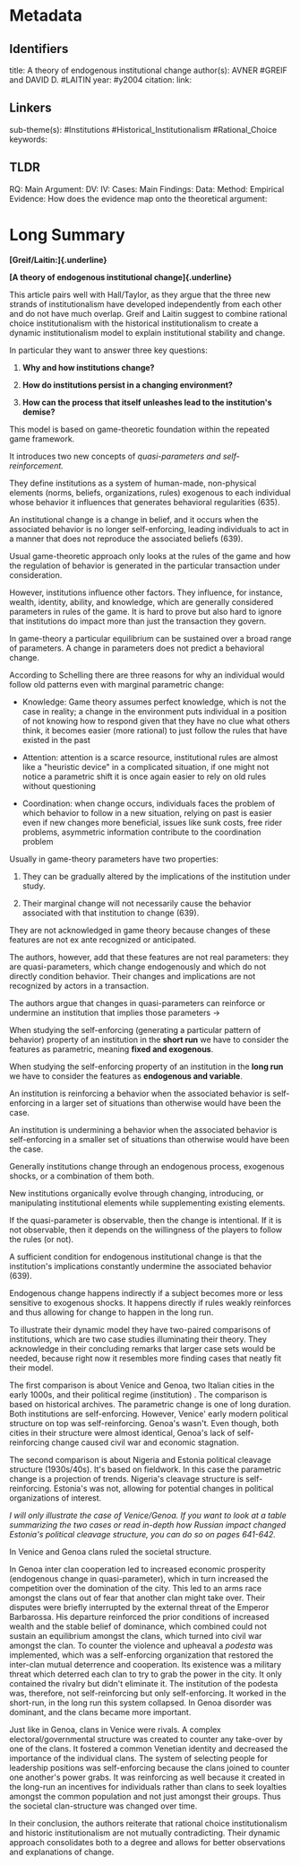 # Metadata
## Identifiers
title: A theory of endogenous institutional change
author(s): AVNER #GREIF and DAVID D. #LAITIN 
year: #y2004
citation:
link:

## Linkers

sub-theme(s): #Institutions #Historical_Institutionalism #Rational_Choice 
keywords: 

## TLDR

RQ:
Main Argument:
DV:
IV:
Cases:
Main Findings:
Data:
Method:
Empirical Evidence: 
How does the evidence map onto the theoretical argument: 

# Long Summary

**[Greif/Laitin:]{.underline}**

**[A theory of endogenous institutional change]{.underline}**

This article pairs well with Hall/Taylor, as they argue that the three
new strands of institutionalism have developed independently from each
other and do not have much overlap. Greif and Laitin suggest to combine
rational choice institutionalism with the historical institutionalism to
create a dynamic institutionalism model to explain institutional
stability and change.

In particular they want to answer three key questions:

1)  **Why and how institutions change?**

2)  **How do institutions persist in a changing environment?**

3)  **How can the process that itself unleashes lead to the
    institution's demise?**

This model is based on game-theoretic foundation within the repeated
game framework.

It introduces two new concepts of *quasi-parameters and
self-reinforcement.*

They define institutions as a system of human-made, non-physical
elements (norms, beliefs, organizations, rules) exogenous to each
individual whose behavior it influences that generates behavioral
regularities (635).

An institutional change is a change in belief, and it occurs when the
associated behavior is no longer self-enforcing, leading individuals to
act in a manner that does not reproduce the associated beliefs (639).

Usual game-theoretic approach only looks at the rules of the game and
how the regulation of behavior is generated in the particular
transaction under consideration.

However, institutions influence other factors. They influence, for
instance, wealth, identity, ability, and knowledge, which are generally
considered parameters in rules of the game. It is hard to prove but also
hard to ignore that institutions do impact more than just the
transaction they govern.

In game-theory a particular equilibrium can be sustained over a broad
range of parameters. A change in parameters does not predict a
behavioral change.

According to Schelling there are three reasons for why an individual
would follow old patterns even with marginal parametric change:

-   Knowledge: Game theory assumes perfect knowledge, which is not the
    case in reality; a change in the environment puts individual in a
    position of not knowing how to respond given that they have no clue
    what others think, it becomes easier (more rational) to just follow
    the rules that have existed in the past

-   Attention: attention is a scarce resource, institutional rules are
    almost like a "heuristic device" in a complicated situation, if one
    might not notice a parametric shift it is once again easier to rely
    on old rules without questioning

-   Coordination: when change occurs, individuals faces the problem of
    which behavior to follow in a new situation, relying on past is
    easier even if new changes more beneficial, issues like sunk costs,
    free rider problems, asymmetric information contribute to the
    coordination problem

Usually in game-theory parameters have two properties:

1)  They can be gradually altered by the implications of the institution
    under study.

2)  Their marginal change will not necessarily cause the behavior
    associated with that institution to change (639).

They are not acknowledged in game theory because changes of these
features are not ex ante recognized or anticipated.

The authors, however, add that these features are not real parameters:
they are quasi-parameters, which change endogenously and which do not
directly condition behavior. Their changes and implications are not
recognized by actors in a transaction.

The authors argue that changes in quasi-parameters can reinforce or
undermine an institution that implies those parameters →

When studying the self-enforcing (generating a particular pattern of
behavior) property of an institution in the **short run** we have to
consider the features as parametric, meaning **fixed and exogenous**.

When studying the self-enforcing property of an institution in the
**long run** we have to consider the features as **endogenous and
variable**.

An institution is reinforcing a behavior when the associated behavior is
self-enforcing in a larger set of situations than otherwise would have
been the case.

An institution is undermining a behavior when the associated behavior is
self-enforcing in a smaller set of situations than otherwise would have
been the case.

Generally institutions change through an endogenous process, exogenous
shocks, or a combination of them both.

New institutions organically evolve through changing, introducing, or
manipulating institutional elements while supplementing existing
elements.

If the quasi-parameter is observable, then the change is intentional. If
it is not observable, then it depends on the willingness of the players
to follow the rules (or not).

A sufficient condition for endogenous institutional change is that the
institution's implications constantly undermine the associated behavior
(639).

Endogenous change happens indirectly if a subject becomes more or less
sensitive to exogenous shocks. It happens directly if rules weakly
reinforces and thus allowing for change to happen in the long run.

To illustrate their dynamic model they have two-paired comparisons of
institutions, which are two case studies illuminating their theory. They
acknowledge in their concluding remarks that larger case sets would be
needed, because right now it resembles more finding cases that neatly
fit their model.

The first comparison is about Venice and Genoa, two Italian cities in
the early 1000s, and their political regime (institution) . The
comparison is based on historical archives. The parametric change is one
of long duration. Both institutions are self-enforcing. However, Venice'
early modern political structure on top was self-reinforcing. Genoa's
wasn't. Even though, both cities in their structure were almost
identical, Genoa's lack of self-reinforcing change caused civil war and
economic stagnation.

The second comparison is about Nigeria and Estonia political cleavage
structure (1930s/40s). It's based on fieldwork. In this case the
parametric change is a projection of trends. Nigeria's cleavage
structure is self-reinforcing. Estonia's was not, allowing for potential
changes in political organizations of interest.

*I will only illustrate the case of Venice/Genoa. If you want to look at
a table summarizing the two cases or read in-depth how Russian impact
changed Estonia's political cleavage structure, you can do so on pages
641-642.*

In Venice and Genoa clans ruled the societal structure.

In Genoa inter clan cooperation led to increased economic prosperity
(endogenous change in quasi-parameter), which in turn increased the
competition over the domination of the city. This led to an arms race
amongst the clans out of fear that another clan might take over. Their
disputes were briefly interrupted by the external threat of the Emperor
Barbarossa. His departure reinforced the prior conditions of increased
wealth and the stable belief of dominance, which combined could not
sustain an equilibrium amongst the clans, which turned into civil war
amongst the clan. To counter the violence and upheaval a *podesta* was
implemented, which was a self-enforcing organization that restored the
inter-clan mutual deterrence and cooperation. Its existence was a
military threat which deterred each clan to try to grab the power in the
city. It only contained the rivalry but didn't eliminate it. The
institution of the podesta was, therefore, not self-reinforcing but only
self-enforcing. It worked in the short-run, in the long run this system
collapsed. In Genoa disorder was dominant, and the clans became more
important.

Just like in Genoa, clans in Venice were rivals. A complex
electoral/governmental structure was created to counter any take-over by
one of the clans. It fostered a common Venetian identity and decreased
the importance of the individual clans. The system of selecting people
for leadership positions was self-enforcing because the clans joined to
counter one another's power grabs. It was reinforcing as well because it
created in the long-run an incentives for individuals rather than clans
to seek loyalties amongst the common population and not just amongst
their groups. Thus the societal clan-structure was changed over time.

In their conclusion, the authors reiterate that rational choice
institutionalism and historic institutionalism are not mutually
contradicting. Their dynamic approach consolidates both to a degree and
allows for better observations and explanations of change.
